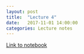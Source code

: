 ```yaml
---
layout: post
title:  "Lecture 4"
date:   2017-11-01 14:00:00
categories: Lecture notes
---
```


[Link to notebook](https://notebooks.azure.com/nbarral/libraries/intro-programming-lect-4)

